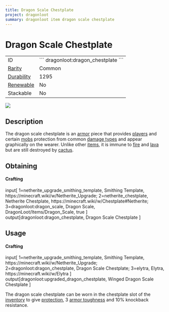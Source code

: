 ```yaml
---
title: Dragon Scale Chestplate
project: dragonloot
summary: dragonloot item dragon scale chestplate
---
```

# Dragon Scale Chestplate
<div class="main_table">
<div class="left_main_table">
<table class="left_table">
    <tbody>
        <tr>
            <td class="first-column">ID</td>
            <td class="second-column">
            ```
            dragonloot:dragon_chestplate
            ```
            </td>
        </tr>
        <tr id="linear-top">
            <td class="first-column"><a href="https://minecraft.wiki/w/Rarity" target="_blank">Rarity</a></td>
            <td class="second-column">Common</td>
        </tr>
        <tr id="linear-top">
            <td class="first-column"><a href="https://minecraft.wiki/w/Durability" target="_blank">Durability</a></td>
            <td class="second-column">1295</td>
        </tr>
        <tr id="linear-top">
            <td class="first-column"><a href="https://minecraft.wiki/w/Renewable_resource" target="_blank">Renewable</a></td>
            <td class="second-column">No</td>
        </tr>
        <tr id="linear-top">
            <td class="first-column">Stackable</td>
            <td class="second-column">No</td>
        </tr>
    </tbody>
</table>
</div>
    <img src="/wiki/assets/dragonloot/items/dragon_chestplate.png" loading="lazy" class="right_img_table"/>
</div>

## Description
The dragon scale chestplate is an [armor](https://minecraft.wiki/w/Armor) piece that provides [players](https://minecraft.wiki/w/Player) and certain [mobs](https://minecraft.wiki/w/Mob) protection from common [damage types](https://minecraft.wiki/w/Damage_type) and appear graphically on the wearer. Unlike other [items](https://minecraft.wiki/w/Item), it is immune to [fire](https://minecraft.wiki/w/Fire) and [lava](https://minecraft.wiki/w/Lava) but are still destroyed by [cactus](https://minecraft.wiki/w/Cactus).

## Obtaining
#### Crafting
<div id="crafting-table">
<div class="crafting-element" crafting-type="smithing">
input[
    1=netherite_upgrade_smithing_template, Smithing Template, https://minecraft.wiki/w/Netherite_Upgrade; 
    2=netherite_chestplate, Netherite Chestplate, https://minecraft.wiki/w/Chestplate#Netherite; 
    3=dragonloot:dragon_scale, Dragon Scale, DragonLoot/Items/Dragon_Scale, true
]
output[dragonloot:dragon_chestplate, Dragon Scale Chestplate ]
</div>
</div>

## Usage
#### Crafting
<div id="crafting-table">
<div class="crafting-element" crafting-type="smithing">
input[
    1=netherite_upgrade_smithing_template, Smithing Template, https://minecraft.wiki/w/Netherite_Upgrade; 
    2=dragonloot:dragon_chestplate, Dragon Scale Chestplate; 
    3=elytra, Elytra, https://minecraft.wiki/w/Elytra
]
output[dragonloot:upgraded_dragon_chestplate, Winged Dragon Scale Chestplate ]
</div>
</div>

The dragon scale chestplate can be worn in the chestplate slot of the [inventory](https://minecraft.wiki/w/Inventory) to give <span class="icon-element" icon-count="10" icon-id="armor"></span> [protection](https://minecraft.wiki/w/Armor#Protection), 3 [armor toughness](https://minecraft.wiki/w/Armor_toughness) and 10% knockback resistance.
